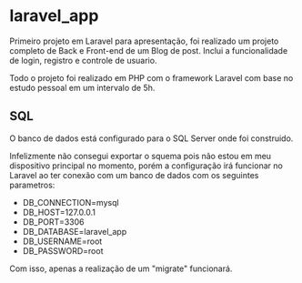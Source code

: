 # laravel_app

Primeiro projeto em Laravel para apresentação, foi realizado um projeto completo de Back e Front-end de um Blog de post. Inclui a funcionalidade de login, registro e controle de usuario.

Todo o projeto foi realizado em PHP com o framework Laravel com base no estudo pessoal em um intervalo de 5h.

## SQL

O banco de dados está configurado para o SQL Server onde foi construido.

Infelizmente não consegui exportar o squema pois não estou em meu dispositivo principal no momento, porém a configuração irá funcionar no Laravel ao ter conexão com um banco de dados com os seguintes parametros:

- DB_CONNECTION=mysql
- DB_HOST=127.0.0.1
- DB_PORT=3306
- DB_DATABASE=laravel_app
- DB_USERNAME=root
- DB_PASSWORD=root

Com isso, apenas a realização de um "migrate" funcionará.
